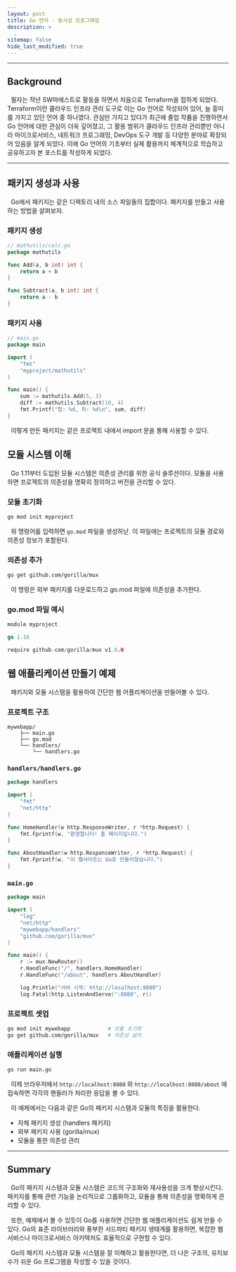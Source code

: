 ```yaml
---
layout: post
title: Go 언어 - 동시성 프로그래밍
description: >
  .
sitemap: false
hide_last_modified: true
---
```


---

## Background

&nbsp; 필자는 작년 SW마에스트로 활동을 하면서 처음으로 Terraform을 접하게 되었다. Terraform이란 클라우드 인프라 관리 도구로 이는 Go 언어로 작성되어 있어, 늘 흥미를 가지고 있던 언어 중 하나였다. 관심만 가지고 있다가 최근에 졸업 작품을 진행하면서 Go 언어에 대한 관심이 더욱 깊어졌고, 그 활용 범위가 클라우드 인프라 관리뿐만 아니라 마이크로서비스, 네트워크 프로그래밍, DevOps 도구 개발 등 다양한 분야로 확장되어 있음을 알게 되었다. 이에 Go 언어의 기초부터 실제 활용까지 체계적으로 학습하고 공유하고자 본 포스트를 작성하게 되었다.

---

## 패키지 생성과 사용

&nbsp; Go에서 패키지는 같은 디렉토리 내의 소스 파일들의 집합이다. 패키지를 만들고 사용하는 방법을 살펴보자.

### 패키지 생성

```go
// mathutils/calc.go
package mathutils

func Add(a, b int) int {
    return a + b
}

func Subtract(a, b int) int {
    return a - b
}
```

### 패키지 사용

```go
// main.go
package main

import (
    "fmt"
    "myproject/mathutils"
)

func main() {
    sum := mathutils.Add(5, 3)
    diff := mathutils.Subtract(10, 4)
    fmt.Printf("합: %d, 차: %d\n", sum, diff)
}
```

&nbsp; 이렇게 만든 패키지는 같은 프로젝트 내에서 import 문을 통해 사용할 수 있다.

## 모듈 시스템 이해

&nbsp; Go 1.11부터 도입된 모듈 시스템은 의존성 관리를 위한 공식 솔루션이다. 모듈을 사용하면 프로젝트의 의존성을 명확히 정의하고 버전을 관리할 수 있다.

### 모듈 초기화

```sh
go mod init myproject
```

&nbsp; 위 명령어를 입력하면 `go.mod` 파일을 생성하낟. 이 파일에는 프로젝트의 모듈 경로와 의존성 정보가 포함된다.

### 의존성 추가

```sh
go get github.com/gorilla/mux
```

&nbsp; 이 명령은 외부 패키지를 다운로드하고 go.mod 파일에 의존성을 추가한다.

### go.mod 파일 예시

```go
module myproject

go 1.16

require github.com/gorilla/mux v1.8.0
```

## 웹 애플리케이션 만들기 예제

&nbsp; 패키지와 모듈 시스템을 활용하여 간단한 웹 어플리케이션을 만들어볼 수 있다.

### 프로젝트 구조

```plain
mywebapp/
    ├── main.go
    ├── go.mod
    └── handlers/
        └── handlers.go
```

### `handlers/handlers.go`

```go
package handlers

import (
    "fmt"
    "net/http"
)

func HomeHandler(w http.ResponseWriter, r *http.Request) {
    fmt.Fprintf(w, "환영합니다! 홈 페이지입니다.")
}

func AboutHandler(w http.ResponseWriter, r *http.Request) {
    fmt.Fprintf(w, "이 웹사이트는 Go로 만들어졌습니다.")
}
```

### `main.go`

```go
package main

import (
    "log"
    "net/http"
    "mywebapp/handlers"
    "github.com/gorilla/mux"
)

func main() {
    r := mux.NewRouter()
    r.HandleFunc("/", handlers.HomeHandler)
    r.HandleFunc("/about", handlers.AboutHandler)

    log.Println("서버 시작: http://localhost:8080")
    log.Fatal(http.ListenAndServe(":8080", r))
```

### 프로젝트 셋업

```sh
go mod init mywebapp            # 모듈 초기화
go get github.com/gorilla/mux   # 의존성 설치
```

### 애플리케이션 실행

```sh
go run main.go
```

&nbsp; 이제 브라우저에서 `http://localhost:8080` 와 `http://localhost:8080/about` 에 접속하면 각각의 핸들러가 처리한 응답을 볼 수 있다.<br>

&nbsp; 이 예제에서는 다음과 같은 Go의 패키지 시스템과 모듈의 특징을 활용한다.

- 자체 패키지 생성 (handlers 패키지)
- 외부 패키지 사용 (gorilla/mux)
- 모듈을 통한 의존성 관리

---

## Summary

&nbsp; Go의 패키지 시스템과 모듈 시스템은 코드의 구조화와 재사용성을 크게 향상시킨다. 패키지를 통해 관련 기능을 논리적으로 그룹화하고, 모듈을 통해 의존성을 명확하게 관리할 수 있다.<br>

&nbsp; 또한, 예제에서 볼 수 있듯이 Go를 사용하면 간단한 웹 애플리케이션도 쉽게 만들 수 있다. Go의 표준 라이브러리와 풍부한 서드파티 패키지 생태계를 활용하면, 복잡한 웹 서비스나 마이크로서비스 아키텍처도 효율적으로 구현할 수 있다.<br>

&nbsp; Go의 패키지 시스템과 모듈 시스템을 잘 이해하고 활용한다면, 더 나은 구조의, 유지보수가 쉬운 Go 프로그램을 작성할 수 있을 것이다.
